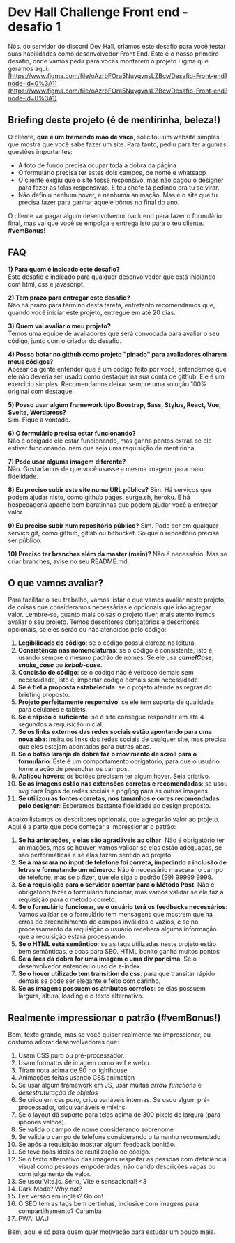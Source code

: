 
# Dev Hall Challenge Front end - desafio 1  
  
Nós, do servidor do discord Dev Hall, criamos este desafio para você testar suas habilidades como desenvolvedor Front End. Este é o nosso primeiro desafio, onde vamos pedir para vocês montarem o projeto Figma que geramos aqui:  [https://www.figma.com/file/oAzrbFOra5NuygvnsLZBcv/Desafio-Front-end?node-id=0%3A1](https://www.figma.com/file/oAzrbFOra5NuygvnsLZBcv/Desafio-Front-end?node-id=0%3A1)  

## Briefing deste projeto (é de mentirinha, beleza!)
O cliente, **que é um tremendo mão de vaca**, solicitou um website simples que mostra que você sabe fazer um site. Para tanto, pediu para ter algumas questões importantes:

- A foto de fundo precisa ocupar toda a dobra da página
- O formulário precisa ter estes dois campos, de nome e whatsapp
- O cliente exigiu que o site fosse responsivo, mas não pagou o designer para fazer as telas responsivas. E teu chefe tá pedindo pra tu se virar.
- Não definiu nenhum hover, e nenhuma animação. Mas é o site que tu precisa fazer para ganhar aquele bônus no final do ano.

O cliente vai pagar algum desenvolvedor back end para fazer o formulário final, mas vai que você se empolga e entrega isto para o teu cliente. **#vemBonus!**
  
## FAQ  
**1) Para quem é indicado este desafio?**  
Este desafio é indicado para qualquer desenvolvedor que está iniciando com html, css e javascript.  
  
**2) Tem prazo para entregar este desafio?**  
Não há prazo para término desta tarefa, entretanto recomendamos que, quando você iniciar este projeto, entregue em até 20 dias.  
  
**3) Quem vai avaliar o meu projeto?**  
Temos uma equipe de avaliadores que será convocada para avaliar o seu código, junto com o criador do desafio.  
  
**4) Posso botar no github como projeto "pinado" para avaliadores olharem meus códigos?**  
Apesar da gente entender que é um código feito por você, entendemos que ele não deveria ser usado como destaque na sua conta de github. Ele é um exercício simples. Recomendamos deixar sempre uma solução 100% original com destaque.  
  
**5) Posso usar algum framework tipo Boostrap, Sass, Stylus, React, Vue, Svelte, Wordpress?**  
Sim. Fique a vontade.  
  
**6) O formulário precisa estar funcionando?**  
Não é obrigado ele estar funcionando, mas ganha pontos extras se ele estiver funcionando, nem que seja uma requisição de mentirinha.  
  
**7) Pode usar alguma imagem diferente?**  
Não. Gostaríamos de que você usasse a mesma imagem, para maior fidelidade. 

**8) Eu preciso subir este site numa URL pública?**
Sim. Há serviços que podem ajudar nisto, como github pages, surge.sh, heroku. E há hospedagens apache bem baratinhas que podem ajudar você a entregar valor.

**9) Eu preciso subir num repositório público?**
Sim. Pode ser em qualquer serviço git, como github, gitlab ou bitbucket. Só que o repositório precisa ser público.

**10) Preciso ter branches além da master (main)?**
Não é necessário. Mas se criar branches, avise no seu README.md.

## O que vamos avaliar?

Para facilitar o seu trabalho, vamos listar o que vamos avaliar neste projeto, de coisas que consideramos necessárias e opcionais que irão agregar valor. Lembre-se, quanto mais coisas o projeto tiver, mais atento iremos avaliar o seu projeto. Temos descritores obrigatórios e descritores opcionais, se eles serão ou não atendidos pelo código:

1. **Legibilidade do código**: se o código possui clareza na leitura.
2. **Consistência nas nomenclaturas**: se o código é consistente, isto é, usando sempre o mesmo padrão de nomes. Se ele usa ***camelCase***, ***snake_case*** ou ***kebab-case***.
3. **Concisão de código**: se o código não é verboso demais sem necessidade, isto é, importar código demais sem necessidade.
4. **Se é fiel a proposta estabelecida**: se o projeto atende as regras do briefing proposto.
5. **Projeto perfeitamente responsivo**: se ele tem suporte de qualidade para celulares e tablets.
6. **Se é rápido o suficiente**: se o site consegue responder em até 4 segundos a requisição inicial.
7. **Se os links externos das redes sociais estão apontando para uma nova aba**: insira os links das redes sociais de qualquer site, mas precisa que eles estejam apontados para outras abas.
8. **Se o botão laranja da dobra faz o movimento de scroll para o formulário**: Este é um comportamento obrigatório, para que o usuário tome a ação de preencher os campos.
9. **Aplicou hovers**: os botões precisam ter algum hover. Seja criativo.
10. **Se as imagens estão nas extensões corretas e recomendadas**: se usou svg para logos de redes sociais e png/jpg para as outras imagens. 
11. **Se utilizou as fontes corretas, nos tamanhos e cores recomendadas pelo designer**: Esperamos bastante fidelidade ao design proposto.

Abaixo listamos os descritores opcionais, que agregarão valor ao projeto. Aqui é a parte que pode começar a impressionar o patrão:

1. **Se há animações, e elas são agradáveis ao olhar**. Não é obrigatório ter animações, mas se houver, vamos validar se elas estão adequadas, se são performáticas e se elas fazem sentido ao projeto.
2. **Se a máscara no input de telefone foi correta, impedindo a inclusão de letras e formatando um número.**: Não é necessário mascarar o campo de telefone, mas se o fizer, que ele siga o padrão (99) 99999 9999. 
3. **Se a requisição para o servidor apontar para o Método Post**: Não é obrigatório fazer o formulário funcionar, mas vamos validar se ele faz a requisição para o método correto.
4. **Se o formulário funcionar, se o usuário terá os feedbacks necessários**: Vamos validar se o formulário tem mensagens que mostrem que há erros de preenchimento de campos inválidos e vazios, e se no processamento da requisição o usuário receberá alguma informação que a requisição estará processando.
5. **Se o HTML está semântico**: se as tags utilizadas neste projeto estão bem semânticas, e boas para SEO. HTML bonito ganha muitos pontos
6. **Se a área da dobra for uma imagem e uma div por cima**: Se o desenvolvedor entendeu o uso de z-index.
7. **Se o hover utilizado tem transition de css**: para que transitar rápido demais se pode ser elegante e feito com carinho.
8. **Se as imagens possuem os atributos corretos**: se elas possuem largura, altura, loading e o texto alternativo.

## Realmente impressionar o patrão (#vemBonus!)

Bom, texto grande, mas se você quiser realmente me impressionar, eu costumo adorar desenvolvedores que:

1. Usam CSS puro ou pré-processador.
2. Usam formatos de imagem como avif e webp.
3. Tiram nota acima de 90 no lighthouse
4. Animações feitas usando CSS animation
5. Se usar algum framework em JS, usar muitas *arrow functions* e *desestruturação de objetos*
6. Se criou em css puro, criou variáveis internas. Se usou algum pré-processador, criou variáveis e mixins.
7. Se o layout dá suporte para telas acima de 300 pixels de largura (para iphones velhos).
8. Se valida o campo de nome considerando sobrenome
9. Se valida o campo de telefone considerando o tamanho recomendado
10. Se após a requisição mostrar algum feedback bonitão.
11. Se teve boas ideias de reutilização de código.
12. Se o texto alternativo das imagens respeitar as pessoas com deficiência visual como pessoas empoderadas, não dando descrições vagas ou com julgamento de valor.
13. Se usou Vite.js. Sério, Vite é sensacional! <3
14. Dark Mode? Why not?
15. Fez versão em inglês? Go on!
16. O SEO tem as tags bem certinhas, inclusive com imagens para compartlihamento? Caramba
17. PWA! UAU

Bem, aqui é só para quem quer motivação para estudar um pouco mais. 
 

